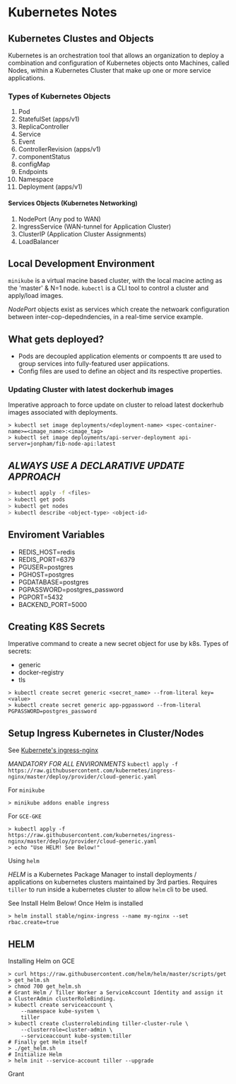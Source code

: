 # Kubernetes Notes

## Kubernetes Clustes and Objects

Kubernetes is an orchestration tool that allows an organization to deploy a combination and configuration of Kubernetes objects onto Machines, called Nodes, within a Kubernetes Cluster that make up one or more service applications.

### Types of Kubernetes Objects

1. Pod
2. StatefulSet (apps/v1)
3. ReplicaController
4. Service
5. Event
6. ControllerRevision (apps/v1)
7. componentStatus
8. configMap
9. Endpoints
10. Namespace
11. Deployment (apps/v1)

#### Services Objects (Kubernetes Networking)

1. NodePort (Any pod to WAN)
2. IngressService (WAN-tunnel for Application Cluster)
3. ClusterIP (Application Cluster Assignments)
4. LoadBalancer

## Local Development Environment

`minikube` is a virtual macine based cluster, with the local macine acting as the 'master' & N=1 node.
`kubectl` is a CLI tool to control a cluster and apply/load images.

_NodePort_ objects exist as services which create the netwoark configuration between inter-cop-depedndencies, in a real-time service example.

## What gets deployed?

- Pods are decoupled application elements or compoents tt are used to group services into fully-featured user appiications.
- Config files are used to define an object and its respective properties.

### Updating Cluster with latest dockerhub images

Imperative approach to force update on cluster to reload latest dockerhub images associated with deployments.

```shell
> kubectl set image deployments/<deployment-name> <spec-container-name>=<image_name>:<image_tag>
> kubectl set image deployments/api-server-deployment api-server=jonpham/fib-node-api:latest
```

## *ALWAYS USE A DECLARATIVE UPDATE APPROACH*

```bash
> kubectl apply -f <files>
> kubectl get pods
> kubectl get nodes
> kubectl describe <object-type> <object-id> 
```

## Enviroment Variables

- REDIS_HOST=redis
- REDIS_PORT=6379
- PGUSER=postgres
- PGHOST=postgres
- PGDATABASE=postgres
- PGPASSWORD=postgres_password
- PGPORT=5432
- BACKEND_PORT=5000

## Creating K8S Secrets

Imperative command to create a new secret object for use by k8s.
Types of secrets:

- generic
- docker-registry
- tls

```shell
> kubectl create secret generic <secret_name> --from-literal key=<value>
> kubectl create secret generic app-pgpassword --from-literal PGPASSWORD=postgres_password
```

## Setup Ingress Kubernetes in Cluster/Nodes

See [Kubernete's ingress-nginx](https://github.com/kubernetes/ingress-nginx)

*MANDATORY FOR ALL ENVIRONMENTS*
`kubectl apply -f https://raw.githubusercontent.com/kubernetes/ingress-nginx/master/deploy/provider/cloud-generic.yaml`

For `minikube`

```shell
> minikube addons enable ingress
```

For `GCE-GKE`

```shell
> kubectl apply -f https://raw.githubusercontent.com/kubernetes/ingress-nginx/master/deploy/provider/cloud-generic.yaml
> echo "Use HELM! See Below!"
```

Using `helm`

*HELM* is a Kubernetes Package Manager to install deployments / applications on kubernetes clusters maintained by 3rd parties. Requires `tiller` to run inside a kubernetes cluster to allow `helm` cli to be used.

See Install Helm Below!
Once Helm is installed

```shell
> helm install stable/nginx-ingress --name my-nginx --set rbac.create=true
```

## HELM

Installing Helm on GCE

```shell
> curl https://raw.githubusercontent.com/helm/helm/master/scripts/get > get_helm.sh
> chmod 700 get_helm.sh
# Grant Helm / Tiller Worker a ServiceAccount Identity and assign it  a ClusterAdmin clusterRoleBinding.
> kubectl create serviceaccount \
    --namespace kube-system \
    tiller
> kubectl create clusterrolebinding tiller-cluster-rule \
    --clusterrole=cluster-admin \
    --serviceaccount kube-system:tiller
# Finally get Helm itself
> ./get_helm.sh
# Initialize Helm
> helm init --service-account tiller --upgrade
```

Grant
